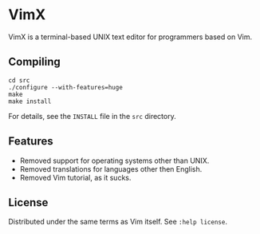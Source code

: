# VimX 

VimX is a terminal-based UNIX text editor for programmers based on Vim.

## Compiling

    cd src
    ./configure --with-features=huge
    make
    make install

For details, see the `INSTALL` file in the `src` directory.

## Features

* Removed support for operating systems other than UNIX.
* Removed translations for languages other then English.
* Removed Vim tutorial, as it sucks.

## License

Distributed under the same terms as Vim itself. See `:help license`.
